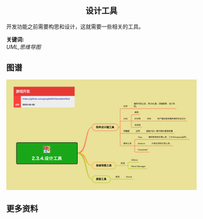 <h2 align="center">设计工具</h2>
<p>
开发功能之前需要构思和设计，这就需要一些相关的工具。
</p>

**关键词:**<br/>
*UML,思维导图*

## 图谱
![图片加载中...](../../exports/2.3.4.设计工具.png?raw=true)

## 更多资料